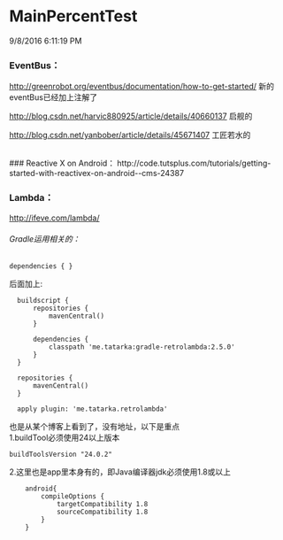 # MainPercentTest
9/8/2016 6:11:19 PM 
### EventBus： ###
http://greenrobot.org/eventbus/documentation/how-to-get-started/ 新的eventBus已经加上注解了

http://blog.csdn.net/harvic880925/article/details/40660137 启舰的

http://blog.csdn.net/yanbober/article/details/45671407 工匠若水的

<br>
### Reactive X on Android：
http://code.tutsplus.com/tutorials/getting-started-with-reactivex-on-android--cms-24387

### Lambda：
http://ifeve.com/lambda/
###### Gradle运用相关的：
```
dependencies { }
```

后面加上:
  ```
    buildscript {
		repositories {
			mavenCentral()
		}

		dependencies {
			classpath 'me.tatarka:gradle-retrolambda:2.5.0'
		}
	}

	repositories {
		mavenCentral()
	}

	apply plugin: 'me.tatarka.retrolambda'
```
也是从某个博客上看到了，没有地址，以下是重点<br>
1.buildTool必须使用24以上版本
```
buildToolsVersion "24.0.2"
```

2.这里也是app里本身有的，即Java编译器jdk必须使用1.8或以上
```
    android{  
    	compileOptions {
    		targetCompatibility 1.8
    		sourceCompatibility 1.8
    	}
    }
```

